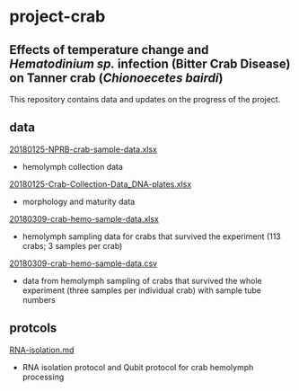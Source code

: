 # project-crab

## Effects of temperature change and *Hematodinium sp.* infection (Bitter Crab Disease) on Tanner crab (*Chionoecetes bairdi*)

This repository contains data and updates on the progress of the project. 

## data

[20180125-NPRB-crab-sample-data.xlsx](https://github.com/grace-ac/project-crab/blob/master/data/20180125-NPRB-crab-sample-data.xlsx)
- hemolymph collection data

[20180125-Crab-Collection-Data_DNA-plates.xlsx](https://github.com/grace-ac/project-crab/blob/master/data/20180125-Crab-Collection-DATA_DNA-plates.xlsx)
- morphology and maturity data 


[20180309-crab-hemo-sample-data.xlsx](https://github.com/RobertsLab/project-crab/blob/master/data/20180309-crab-hemo-sample-data.xlsx)
- hemolymph sampling data for crabs that survived the experiment (113 crabs; 3 samples per crab)

[20180309-crab-hemo-sample-data.csv](https://github.com/RobertsLab/project-crab/blob/master/data/20180309-crab-hemo-sample-data.csv)
- data from hemolymph sampling of crabs that survived the whole experiment (three samples per individual crab) with sample tube numbers

## protcols

[RNA-isolation.md](https://github.com/grace-ac/project-crab/blob/master/protocols/RNA-isolation.md)
- RNA isolation protocol and Qubit protocol for crab hemolymph processing
